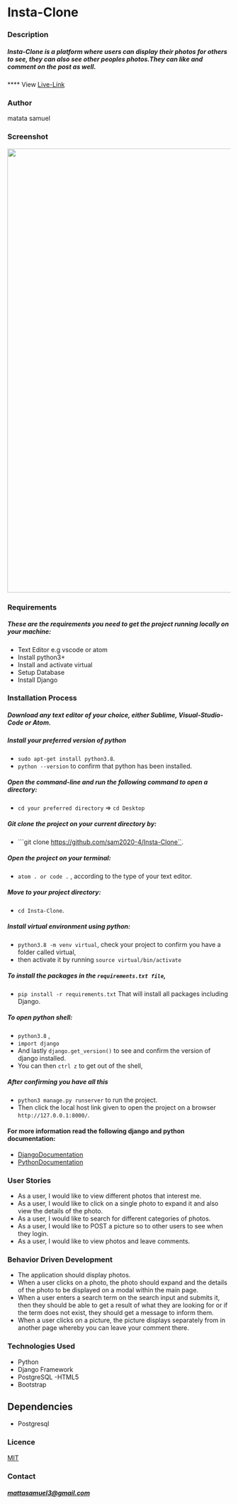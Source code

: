 # Insta-Clone

### Description
##### Insta-Clone is a platform where users can display their photos for others to see, they can also see other peoples photos.They can like and comment on the post as well.
**** View [Live-Link](https://pics2020.herokuapp.com/)

### Author
matata samuel

### Screenshot
<img src="https://github.com/sam2020-4/Screenshot from 2020-10-20 13-58-38.png" width="1000">

### Requirements
##### These are the requirements you need to get the project running locally on your machine:
  - Text Editor e.g vscode or atom
  - Install python3+
  - Install and activate virtual
  - Setup Database
  - Install Django

### Installation Process
##### Download any text editor of your choice, either Sublime, Visual-Studio-Code or Atom.
##### Install your preferred version of python
  - ```sudo apt-get install python3.8```.
  - ```python --version``` to confirm that python has been installed.
##### Open the command-line and run the following command to open a directory:
  - ```cd your preferred directory``` => ```cd Desktop```
##### Git clone the project on your current directory by:
  - ```git clone https://github.com/sam2020-4/Insta-Clone``.
##### Open the project on your terminal:
  - ```atom . or code .``` , according to the type of your text editor.
##### Move to your project directory:
  - ```cd Insta-Clone```.
##### Install virtual environment using python:
  - ```python3.8 -m venv virtual```, check your project to confirm you have a folder called virtual,
  - then activate it by running ```source virtual/bin/activate```
##### To install the packages in the ```requirements.txt file```,
  - ```pip install -r requirements.txt```  That will install all packages including Django.
##### To open python shell:
  - ```python3.8``` ,
  - ```import django```
  - And lastly ```django.get_version()``` to see and confirm the version of django installed.
  - You can then ```ctrl z``` to get out of the shell,
##### After confirming you have all this
  - ```python3 manage.py runserver``` to run the project.
  - Then click the local host link given to open the project on a browser ```http://127.0.0.1:8000/```.


#### For more information read the following django and python documentation:
  - [DjangoDocumentation](https://docs.djangoproject.com/en/1.11/intro/install/)
  - [PythonDocumentation](https://www.python.org/doc/)


### User Stories
- As a user, I would like to view different photos that interest me.
- As a user, I would like to click on a single photo to expand it and also view the details of the photo.
- As a user, I would like to search for different categories of photos.
- As a user, I would like to POST a picture so to other users to see when they login.
- As a user, I would like to view photos and leave comments.

### Behavior Driven Development
- The application should display photos.
- When a user clicks on a photo, the photo should expand and the details of the photo to be displayed on a modal within the main page.
- When a user enters a search term on the search input and submits it, then they should be able to get a result of what they are looking for or if the term does not exist, they should get a message to inform them.
- When a user clicks on a picture, the picture displays separately from in another page whereby you can leave your comment there.

### Technologies Used
- Python
- Django Framework
- PostgreSQL
-HTML5
- Bootstrap

## Dependencies
- Postgresql

### Licence
[MIT](LICENSE)

### Contact
##### mattasamuel3@gmail.com
